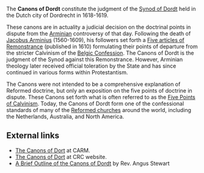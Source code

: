 The **Canons of Dordt** constitute the judgment of the
[Synod of Dordt](Synod_of_Dordt "Synod of Dordt") held in the Dutch
city of Dordrecht in 1618-1619.

These canons are in actuality a judicial decision on the doctrinal
points in dispute from the [Arminian](Arminianism "Arminianism")
controversy of that day. Following the death of
[Jacobus Arminius](Jacobus_Arminius "Jacobus Arminius")
(1560-1609), his followers set forth a
[Five articles of Remonstrance](Five_articles_of_Remonstrance "Five articles of Remonstrance")
(published in 1610) formulating their points of departure from the
stricter Calvinism of the
[Belgic Confession](Belgic_Confession "Belgic Confession"). The
Canons of Dordt is the judgment of the Synod against this
Remonstrance. However, Arminian theology later received official
toleration by the State and has since continued in various forms
within Protestantism.

The Canons were not intended to be a comprehensive explanation of
Reformed doctrine, but only an exposition on the five points of
doctrine in dispute. These Canons set forth what is often referred
to as the [Five Points of Calvinism](Calvinism "Calvinism"). Today,
the Canons of Dordt form one of the confessional standards of many
of the [Reformed churches](Reformed_churches "Reformed churches")
around the world, including the Netherlands, Australia, and North
America.

## External links

-   [The Canons of Dort](http://www.carm.org/creeds/dort.htm) at
    CARM.
-   [The Canons of Dort](http://www.crcna.org/pages/dort_canons_main.cfm)
    at CRC website.
-   [A Brief Outline of the Canons of Dordt](http://www.cprf.co.uk/articles/canonsofdordt.htm)
    by Rev. Angus Stewart




